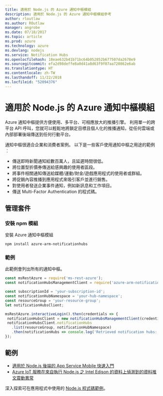 ```yaml
---
title: 適用於 Node.js 的 Azure 通知中樞模組
description: 適用於 Node.js 的 Azure 通知中樞模組參考
author: rloutlaw
ms.author: ROutlaw
manager: angrobe
ms.date: 07/18/2017
ms.topic: article
ms.prod: azure
ms.technology: azure
ms.devlang: nodejs
ms.service: Notification Hubs
ms.openlocfilehash: 18eae632b41b71bc64b052852b677507da2678e9
ms.sourcegitcommit: efa2d98deffe8a0d41a8d63f9f07aa720862e6ab
ms.translationtype: HT
ms.contentlocale: zh-TW
ms.lasthandoff: 11/22/2018
ms.locfileid: "52094376"
---
```

# <a name="azure-notification-hubs-modules-for-nodejs"></a>適用於 Node.js 的 Azure 通知中樞模組

Azure 通知中樞提供方便使用、多平台、可相應放大的推播引擎。 利用單一的跨平台 API 呼叫，您就可以輕鬆地將鎖定目標且個人化的推播通知，從任何雲端或內部部署後端傳送到任何行動平台。

通知中樞很適合企業和消費者案例。 以下是一些客戶使用通知中樞之用途的範例︰
- 傳送即時新聞通知給數百萬人，且延遲時間很低。
- 將位置型折價券傳送給感興趣的使用者區段。
- 將事件相關通知傳送給媒體/運動/財金/遊戲應用程式的使用者或群組。
- 將促銷內容推播到應用程式來吸引客戶並進行銷售。
- 對使用者發送企業事件通知，例如新訊息和工作項目。
- 傳送 Multi-Factor Authentication 的程式碼。

## <a name="management-package"></a>管理套件

### <a name="install-the-npm-module"></a>安裝 npm 模組

安裝 Azure 通知中樞模組 

```bash
npm install azure-arm-notificationhubs
```

### <a name="example"></a>範例

此範例會列出所有的通知中樞。

 ```javascript
const msRestAzure = require('ms-rest-azure');
const notificationHubsManagementClient = require('azure-arm-notificationhubs');

const subscriptionId = 'your-subscription-id';
const notificationHubNamespace = 'your-hub-namespace';
const resourceGroup = 'your-resource-group';
let notificationHubsClient;

msRestAzure.interactiveLogin().then(credentials => {
  notificationHubsClient = new notificationHubsManagementClient(credentials, subscriptionId);
  notificationHubsClient.notificationHubs
    .list(resourceGroup, notificationHubNamespace)
    .then(notificationHubs => console.log('Retrieved notification hubs: ', notificationHubs));
});
```

## <a name="samples"></a>範例

* [適用於 Node.js 後端的 App Service Mobile 快速入門](https://azure.microsoft.com/resources/samples/app-service-mobile-nodejs-backend-quickstart/)
* [Azure IoT 服務在來自執行 Node.js 之 Intel Edison 的資料上偵測到的資料推文震動異常](https://azure.microsoft.com/resources/samples/iot-hub-nodejs-intel-edison-vibration-anomaly-detection/)

深入探索可在應用程式中使用的 [Node.js 程式碼範例](https://azure.microsoft.com/resources/samples/?platform=nodejs)。

